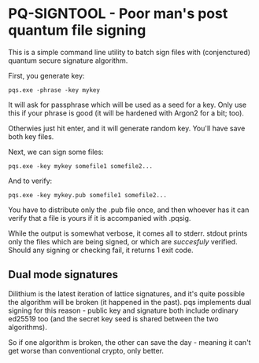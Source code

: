 # PQ-SIGNTOOL - Poor man's post quantum file signing

This is a simple command line utility to batch sign files with (conjenctured)
quantum secure signature algorithm.

First, you generate key:

```
pqs.exe -phrase -key mykey
```

It will ask for passphrase which will be used as a seed for a key. Only use
this if your phrase is good (it will be hardened with Argon2 for a bit; too).

Otherwies just hit enter, and it will generate random key. You'll have save both
key files.

Next, we can sign some files:

```
pqs.exe -key mykey somefile1 somefile2...
```

And to verify:

```
pqs.exe -key mykey.pub somefile1 somefile2...
```

You have to distribute only the .pub file once, and then whoever has it can
verify that a file is yours if it is accompanied with .pqsig.

While the output is somewhat verbose, it comes all to stderr. stdout prints
only the files which are being signed, or which are *succesfuly* verified.
Should any signing or checking fail, it returns 1 exit code.

## Dual mode signatures

Dilithium is the latest iteration of lattice signatures, and it's quite
possible the algorithm will be broken (it happened in the past). pqs implements
dual signing for this reason - public key and signature both include ordinary
ed25519 too (and the secret key seed is shared between the two algorithms).

So if one algorithm is broken, the other can save the day - meaning it can't
get worse than conventional crypto, only better.



